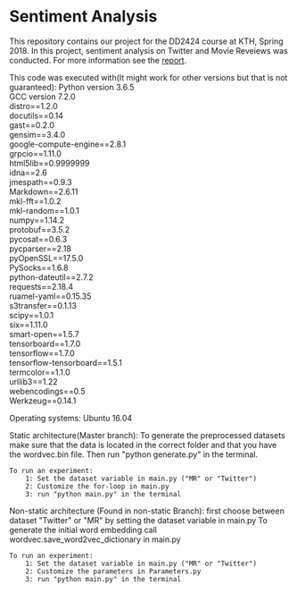 # Sentiment Analysis
This repository contains our project for the DD2424 course at KTH, Spring 2018. In this project, sentiment analysis on Twitter and Movie Reveiews was conducted. For more information see the [report](https://github.com/tpetersonkth/Sentiment-Analysis/blob/master/Report.pdf).

This code was executed with(It might work for other versions but that is not guaranteed):
Python version 3.6.5  
GCC version 7.2.0  
distro==1.2.0  
docutils==0.14  
gast==0.2.0  
gensim==3.4.0  
google-compute-engine==2.8.1  
grpcio==1.11.0  
html5lib==0.9999999  
idna==2.6  
jmespath==0.9.3  
Markdown==2.6.11  
mkl-fft==1.0.2  
mkl-random==1.0.1  
numpy==1.14.2  
protobuf==3.5.2  
pycosat==0.6.3  
pycparser==2.18  
pyOpenSSL==17.5.0  
PySocks==1.6.8  
python-dateutil==2.7.2  
requests==2.18.4  
ruamel-yaml==0.15.35  
s3transfer==0.1.13  
scipy==1.0.1  
six==1.11.0  
smart-open==1.5.7  
tensorboard==1.7.0  
tensorflow==1.7.0  
tensorflow-tensorboard==1.5.1  
termcolor==1.1.0  
urllib3==1.22  
webencodings==0.5  
Werkzeug==0.14.1  

Operating systems: Ubuntu 16.04

Static architecture(Master branch):
    To generate the preprocessed datasets make sure that the data is located in the correct folder and that you have the wordvec.bin file. Then run "python generate.py" in the terminal.

    To run an experiment:
        1: Set the dataset variable in main.py ("MR" or "Twitter")
        2: Customize the for-loop in main.py
        3: run "python main.py" in the terminal

Non-static architecture (Found in non-static Branch):
    first choose between dataset "Twitter" or "MR" by setting the dataset variable in main.py
    To generate the initial word embedding call wordvec.save_word2vec_dictionary in main.py

    To run an experiment:
        1: Set the dataset variable in main.py ("MR" or "Twitter")
        2: Customize the parameters in Parameters.py
        3: run "python main.py" in the terminal
